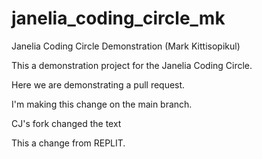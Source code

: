 # janelia_coding_circle_mk
Janelia Coding Circle Demonstration (Mark Kittisopikul)

This a demonstration project for the Janelia Coding Circle.

Here we are demonstrating a pull request.

I'm making this change on the main branch.

CJ's fork changed the text

This a change from REPLIT.